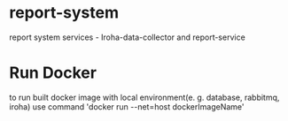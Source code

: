 # report-system

report system services - Iroha-data-collector and report-service

# Run Docker
to run built docker image with local environment(e. g. database, rabbitmq, iroha)
use command 'docker run --net=host dockerImageName'

